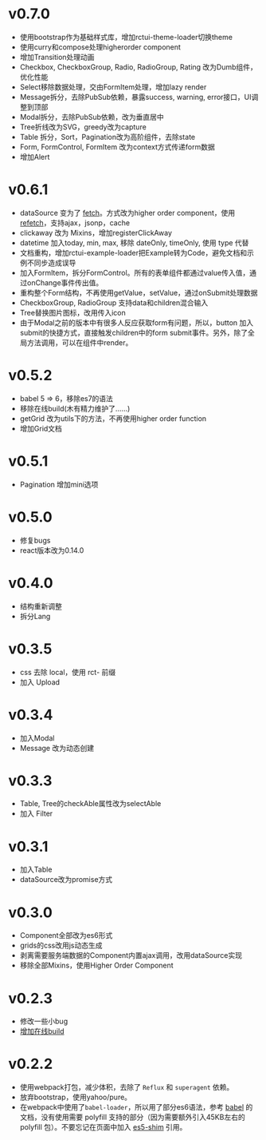 # v0.7.0
 - 使用bootstrap作为基础样式库，增加rctui-theme-loader切换theme
 - 使用curry和compose处理higherorder component
 - 增加Transition处理动画
 - Checkbox, CheckboxGroup, Radio, RadioGroup, Rating 改为Dumb组件，优化性能
 - Select移除数据处理，交由FormItem处理，增加lazy render
 - Message拆分，去除PubSub依赖，暴露success, warning, error接口，UI调整到顶部
 - Modal拆分，去除PubSub依赖，改为垂直居中
 - Tree折线改为SVG，greedy改为capture
 - Table 拆分，Sort，Pagination改为高阶组件，去除state
 - Form, FormControl, FormItem 改为context方式传递form数据
 - 增加Alert

# v0.6.1
 - dataSource 变为了 [fetch](http://lobos.github.io/react-ui/0.6/fetch)。方式改为higher order component，使用[refetch](https://github.com/Lobos/react-ui)，支持ajax，jsonp，cache
 - clickaway 改为 Mixins，增加registerClickAway
 - datetime 加入today, min, max, 移除 dateOnly, timeOnly, 使用 type 代替
 - 文档重构，增加rctui-example-loader把Example转为Code，避免文档和示例不同步造成误导
 - 加入FormItem，拆分FormControl。所有的表单组件都通过value传入值，通过onChange事件传出值。
 - 重构整个Form结构，不再使用getValue，setValue，通过onSubmit处理数据
 - CheckboxGroup, RadioGroup 支持data和children混合输入
 - Tree替换图片图标，改用传入icon
 - 由于Modal之前的版本中有很多人反应获取form有问题，所以，button 加入submit的快捷方式，直接触发children中的form submit事件。另外，除了全局方法调用，可以在组件中render。
 
# v0.5.2
 - babel 5 => 6，移除es7的语法
 - 移除在线build(木有精力维护了……)
 - getGrid 改为utils下的方法，不再使用higher order function
 - 增加Grid文档

# v0.5.1
 - Pagination 增加mini选项

# v0.5.0
 - 修复bugs
 - react版本改为0.14.0

# v0.4.0

 - 结构重新调整
 - 拆分Lang

# v0.3.5

 - css 去除 local，使用 rct- 前缀
 - 加入 Upload

# v0.3.4

 - 加入Modal
 - Message 改为动态创建

# v0.3.3

 - Table, Tree的checkAble属性改为selectAble
 - 加入 Filter

# v0.3.1

 - 加入Table
 - dataSource改为promise方式

# v0.3.0

 - Component全部改为es6形式
 - grids的css改用js动态生成
 - 剥离需要服务端数据的Component内置ajax调用，改用dataSource实现
 - 移除全部Mixins，使用Higher Order Component

# v0.2.3

 - 修改一些小bug
 - [增加在线build](http://lobos.github.io/react-ui/#/build)

# v0.2.2

 - 使用webpack打包，减少体积，去除了 `Reflux` 和 `superagent` 依赖。
 - 放弃bootstrap，使用yahoo/pure。
 - 在webpack中使用了`babel-loader`，所以用了部分es6语法，参考 [babel](https://babeljs.io/docs/learn-es2015/) 的文档，没有使用需要 polyfill 支持的部分（因为需要额外引入45KB左右的 polyfill 包）。不要忘记在页面中加入 [es5-shim](https://github.com/es-shims/es5-shim) 引用。
